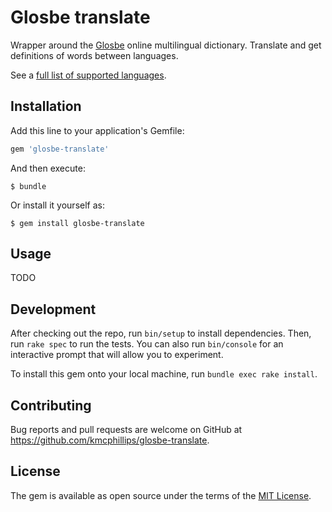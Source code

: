 # Glosbe translate

Wrapper around the [Glosbe](https://glosbe.com) online multilingual dictionary. Translate and get definitions of words between languages.

See a [full list of supported languages](https://glosbe.com/all-languages).

## Installation

Add this line to your application's Gemfile:

```ruby
gem 'glosbe-translate'
```

And then execute:

    $ bundle

Or install it yourself as:

    $ gem install glosbe-translate

## Usage

TODO

## Development

After checking out the repo, run `bin/setup` to install dependencies. Then, run `rake spec` to run the tests. You can also run `bin/console` for an interactive prompt that will allow you to experiment.

To install this gem onto your local machine, run `bundle exec rake install`.

## Contributing

Bug reports and pull requests are welcome on GitHub at https://github.com/kmcphillips/glosbe-translate.

## License

The gem is available as open source under the terms of the [MIT License](http://opensource.org/licenses/MIT).
